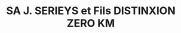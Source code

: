 ---
title: "SA J. SERIEYS et Fils DISTINXION ZERO KM"
url: /volesvres/sa-j-serieys-et-fils-distinxion-zero-km/
shop: voiture
---